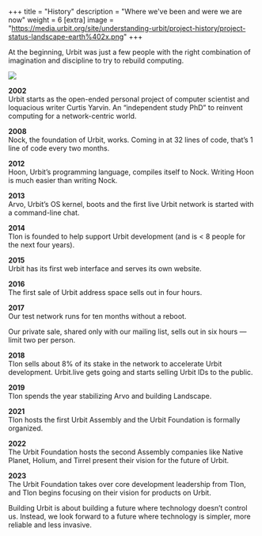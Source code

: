 +++
title = "History"
description = "Where we've been and were we are now"
weight = 6
[extra]
image = "https://media.urbit.org/site/understanding-urbit/project-history/project-status-landscape-earth%402x.png"
+++

At the beginning, Urbit was just a few people with the right combination of imagination and discipline to try to rebuild computing.

![](https://media.urbit.org/site/posts/essays/sigils8-square-v2.png)

**2002**  
Urbit starts as the open-ended personal project of computer scientist and loquacious writer Curtis Yarvin. An “independent study PhD” to reinvent computing for a network-centric world.

**2008**  
Nock, the foundation of Urbit, works. Coming in at 32 lines of code, that’s 1 line of code every two months.

**2012**  
Hoon, Urbit’s programming language, compiles itself to Nock. Writing Hoon is much easier than writing Nock.

**2013**  
Arvo, Urbit’s OS kernel, boots and the first live Urbit network is started with a command-line chat.

**2014**  
Tlon is founded to help support Urbit development (and is < 8 people for the next four years).

**2015**  
Urbit has its first web interface and serves its own website.

**2016**  
The first sale of Urbit address space sells out in four hours.

**2017**  
Our test network runs for ten months without a reboot.

Our private sale, shared only with our mailing list, sells out in six hours — limit two per person.

**2018**  
Tlon sells about 8% of its stake in the network to accelerate Urbit development. Urbit.live gets going and starts selling Urbit IDs to the public.

**2019**  
Tlon spends the year stabilizing Arvo and building Landscape.

**2021**  
Tlon hosts the first Urbit Assembly and the Urbit Foundation is formally organized.

**2022**  
The Urbit Foundation hosts the second Assembly companies like Native Planet, Holium, and Tirrel present their vision for the future of Urbit.

**2023**\
The Urbit Foundation takes over core development leadership from Tlon, and Tlon begins focusing on their vision for products on Urbit.

Building Urbit is about building a future where technology doesn’t control us. Instead, we look forward to a future where technology is simpler, more reliable and less invasive.
